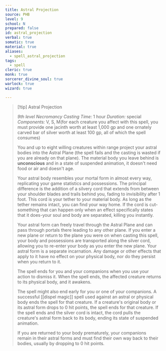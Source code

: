 ```yaml
---
title: Astral Projection
source: PHB
level: 9
school: N
prepared: false
id: astral_projection
verbal: true
somatic: true
material: true
aliases:
  - spell_astral_projection
tags:
  - spell
cleric: true
monk: true
sorcerer_divine_soul: true
warlock: true
wizard: true

---
```

>[!tip] Astral Projection
>
> *9th level Necromancy*
> *Casting Time:* 1 hour
> *Duration:* special
> *Components:* V, S, M(for each creature you affect with this spell, you must provide one jacinth worth at least 1,000 gp and one ornately carved bar of silver worth at least 100 gp, all of which the spell consumes)
>
>You and up to eight willing creatures within range project your astral bodies into the Astral Plane (the spell fails and the casting is wasted if you are already on that plane). The material body you leave behind is **unconscious** and in a state of suspended animation, it doesn't need food or air and doesn't age.
>
>Your astral body resembles your mortal form in almost every way, replicating your game statistics and possessions. The principal difference is the addition of a silvery cord that extends from between your shoulder blades and trails behind you, fading to invisibility after 1 foot. This cord is your tether to your material body. As long as the tether remains intact, you can find your way home. If the cord is cut-something that can happen only when an effect specifically states that it does-your soul and body are separated, killing you instantly.
>
>Your astral form can freely travel through the Astral Plane and can pass through portals there leading to any other plane. If you enter a new plane or return to the plane you were on when casting this spell, your body and possessions are transported along the silver cord, allowing you to re-enter your body as you enter the new plane. Your astral form is a separate incarnation. Any damage or other effects that apply to it have no effect on your physical body, nor do they persist when you return to it.
>
>The spell ends for you and your companions when you use your action to dismiss it. When the spell ends, the affected creature returns to its physical body, and it awakens.
>
>The spell might also end early for you or one of your companions. A successful [[dispel magic]] spell used against an astral or physical body ends the spell for that creature. If a creature's original body or its astral form drops to 0 hit points, the spell ends for that creature. If the spell ends and the silver cord is intact, the cord pulls the creature's astral form back to its body, ending its state of suspended animation.
>
>If you are returned to your body prematurely, your companions remain in their astral forms and must find their own way back to their bodies, usually by dropping to 0 hit points.
>

